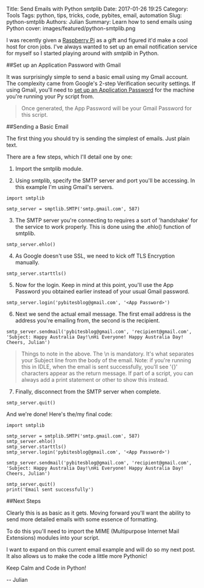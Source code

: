 Title: Send Emails with Python smtplib
Date: 2017-01-26 19:25
Category: Tools
Tags: python, tips, tricks, code, pybites, email, automation
Slug: python-smtplib
Authors: Julian
Summary: Learn how to send emails using Python
cover: images/featured/python-smtplib.png

I was recently given a [Raspberry Pi](https://www.raspberrypi.org) as a gift and figured it'd make a cool host for cron jobs. I've always wanted to set up an email notification service for myself so I started playing around with *smtplib* in Python.


##Set up an Application Password with Gmail

It was surprisingly simple to send a basic email using my Gmail account. The complexity came from Google's 2-step Verification security settings. If using Gmail, you'll need to [set up an Application Password](https://support.google.com/accounts/answer/185833?hl=en) for the machine you're running your Py script from.

> Once generated, the App Password will be your Gmail Password for this script.


##Sending a Basic Email

The first thing you should try is sending the simplest of emails. Just plain text.

There are a few steps, which I'll detail one by one:

1. Import the smtplib module.

2. Using smtplib, specify the SMTP server and port you'll be accessing. In this example I'm using Gmail's servers.

~~~~
import smtplib

smtp_server = smptlib.SMTP('smtp.gmail.com', 587)
~~~~

3. The SMTP server you're connecting to requires a sort of 'handshake' for the service to work properly. This is done using the .ehlo() function of smtplib.

~~~~
smtp_server.ehlo()
~~~~

4. As Google doesn't use SSL, we need to kick off TLS Encryption manually.

~~~~
smtp_server.starttls()
~~~~

5. Now for the login. Keep in mind at this point, you'll use the App Password you obtained earlier instead of your usual Gmail password.

~~~~
smtp_server.login('pybitesblog@gmail.com', '<App Password>')
~~~~

6. Next we send the actual email message. The first email address is the address you're emailing from, the second is the recipient.

~~~~
smtp_server.sendmail('pybitesblog@gmail.com', 'recipient@gmail.com', 'Subject: Happy Australia Day!\nHi Everyone! Happy Australia Day! Cheers, Julian')
~~~~

>Things to note in the above. The \n is mandatory. It's what separates your Subject line from the body of the email. Note: if you're running this in IDLE, when the email is sent successfully, you'll see '{}' characters appear as the return message. If part of a script, you can always add a print statement or other to show this instead.

7. Finally, disconnect from the SMTP server when complete.

~~~~
smtp_server.quit()
~~~~

And we're done! Here's the/my final code:

~~~~
import smtplib

smtp_server = smtplib.SMTP('smtp.gmail.com', 587)
smtp_server.ehlo()
smtp_server.starttls()
smtp_server.login('pybitesblog@gmail.com', '<App Password>')

smtp_server.sendmail('pybitesblog@gmail.com', 'recipient@gmail.com', 'Subject: Happy Australia Day!\nHi Everyone! Happy Australia Day! Cheers, Julian')

smtp_server.quit()
print('Email sent successfully')
~~~~


##Next Steps

Clearly this is as basic as it gets. Moving forward you'll want the ability to send more detailed emails with some essence of formatting.

To do this you'll need to import the MIME (Multipurpose Internet Mail Extensions) modules into your script.

I want to expand on this current email example and will do so my next post. It also allows us to make the code a little more Pythonic!


Keep Calm and Code in Python!

-- Julian
